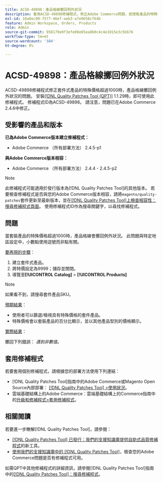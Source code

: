 ```yaml
---
title: ACSD-49898：產品格線擲回例外狀況
description: 套用ACSD-49898修補程式，修正Adobe Commerce問題，若搭售產品的特殊價格超過1000，產品格線會擲回例外狀況。
exl-id: 16a0ec90-7577-46ef-aeb3-a7e9658cf64b
feature: Admin Workspace, Orders, Products
role: Admin
source-git-commit: 958179e0f3efe08e65ea8b0c4c4e1015e3c5bb76
workflow-type: tm+mt
source-wordcount: '384'
ht-degree: 0%

---
```


# ACSD-49898：產品格線擲回例外狀況

ACSD-49898修補程式修正套件式產品的特殊價格超過1000時，產品格線擲回例外狀況的問題。 安裝[[!DNL Quality Patches Tool (QPT)]](/help/announcements/adobe-commerce-announcements/magento-quality-patches-released-new-tool-to-self-serve-quality-patches.md) 1.1.29時，即可使用此修補程式。 修補程式ID為ACSD-49898。 請注意，問題已在Adobe Commerce 2.4.6中修正。

## 受影響的產品和版本

**已為Adobe Commerce版本建立修補程式：**

* Adobe Commerce （所有部署方法） 2.4.5-p1

**與Adobe Commerce版本相容：**

* Adobe Commerce （所有部署方法） 2.4.4 - 2.4.5-p2

>[!NOTE]
>
>此修補程式可能適用於發行版本為[!DNL Quality Patches Tool]的其他版本。 若要檢查修補程式是否與您的Adobe Commerce版本相容，請將`magento/quality-patches`套件更新至最新版本，並在[[!DNL Quality Patches Tool]上檢查相容性：搜尋修補程式頁面](https://experienceleague.adobe.com/tools/commerce-quality-patches/index.html?lang=zh-Hant)。 使用修補程式ID作為搜尋關鍵字，以尋找修補程式。

## 問題

當套裝產品的特殊價格超過1000時，產品格線會擲回例外狀況。 此問題與特定地區設定中，小數點使用逗號而非點有關。

<u>要再現的步驟</u>：

1. 建立套件式產品。
1. 將特價設定為9999；儲存並關閉。
1. 導覽至&#x200B;**[!UICONTROL Catalog]** > **[!UICONTROL Products]**

>[!NOTE]
>
>如果看不到，請搜尋套件產品SKU。

<u>預期結果</u>：

* 使用者可以篩選/檢視具有特殊價格的套件產品。
* 特殊價格會以套裝產品的百分比顯示，並以其他產品型別的價格顯示。

<u>實際結果</u>：

擲回下列錯誤： *遇到非數值*。

## 套用修補程式

若要套用個別修補程式，請根據您的部署方法使用下列連結：

* [!DNL Quality Patches Tool]指南中的Adobe Commerce或Magento Open Source內部部署： [[!DNL Quality Patches Tool] >使用狀況](https://experienceleague.adobe.com/docs/commerce-operations/tools/quality-patches-tool/usage.html?lang=zh-Hant)。
* 雲端基礎結構上的Adobe Commerce：雲端基礎結構上的Commerce指南中的[升級和修補程式>套用修補程式](https://experienceleague.adobe.com/docs/commerce-cloud-service/user-guide/develop/upgrade/apply-patches.html?lang=zh-Hant)。

## 相關閱讀

若要進一步瞭解[!DNL Quality Patches Tool]，請參閱：

* [[!DNL Quality Patches Tool] 已發行：我們的支援知識庫提供自助式品質修補程式](/help/announcements/adobe-commerce-announcements/magento-quality-patches-released-new-tool-to-self-serve-quality-patches.md)的新工具。
* [使用我們的支援知識庫中的 [!DNL Quality Patches Tool]](/help/support-tools/patches-available-in-qpt-tool/check-patch-for-magento-issue-with-magento-quality-patches.md)，檢查您的Adobe Commerce問題是否有修補程式可用。

如需QPT中其他修補程式的詳細資訊，請參閱[!DNL Quality Patches Tool]指南中的[[!DNL Quality Patches Tool]：搜尋修補程式](https://experienceleague.adobe.com/tools/commerce-quality-patches/index.html?lang=zh-Hant)。

